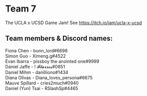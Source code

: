 # Team 7
The UCLA x UCSD Game Jam! See https://itch.io/jam/ucla-x-ucsd

## Team members & Discord names:
Fiona Chen - bunn_lord#6698  
Simon Guo - Ximeng.g#4522  
Evan Ibarra - pissboy the anointed one#9999  
Daniel Jaffe - ! 𝓕𝓵𝓪𝓻𝓻𝓸𝓼#0851  
Daniel Mihm - danilliono#1434  
Diana Olivas - Diana_loves_persona#6675  
Mauve Spillard - cries2much#0940  
Daniel (Yun) Tsai - RSlashSp#4465  
